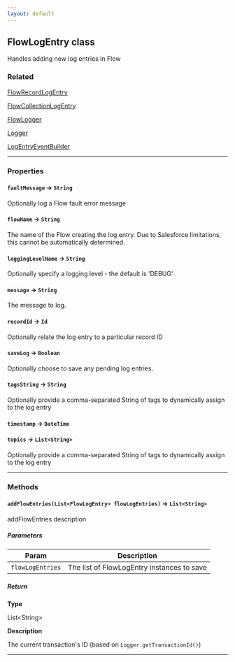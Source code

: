```yaml
---
layout: default
---
```


## FlowLogEntry class

Handles adding new log entries in Flow

### Related

[FlowRecordLogEntry](FlowRecordLogEntry)

[FlowCollectionLogEntry](FlowCollectionLogEntry)

[FlowLogger](FlowLogger)

[Logger](Logger)

[LogEntryEventBuilder](LogEntryEventBuilder)

---

### Properties

#### `faultMessage` → `String`

Optionally log a Flow fault error message

#### `flowName` → `String`

The name of the Flow creating the log entry. Due to Salesforce limitations, this cannot be automatically determined.

#### `loggingLevelName` → `String`

Optionally specify a logging level - the default is &apos;DEBUG&apos;

#### `message` → `String`

The message to log.

#### `recordId` → `Id`

Optionally relate the log entry to a particular record ID

#### `saveLog` → `Boolean`

Optionally choose to save any pending log entries.

#### `tagsString` → `String`

Optionally provide a comma-separated String of tags to dynamically assign to the log entry

#### `timestamp` → `DateTime`

#### `topics` → `List<String>`

Optionally provide a comma-separated String of tags to dynamically assign to the log entry

---

### Methods

#### `addFlowEntries(List<FlowLogEntry> flowLogEntries)` → `List<String>`

addFlowEntries description

##### Parameters

| Param            | Description                                |
| ---------------- | ------------------------------------------ |
| `flowLogEntries` | The list of FlowLogEntry instances to save |

##### Return

**Type**

List&lt;String&gt;

**Description**

The current transaction&apos;s ID (based on `Logger.getTransactionId()`)

---
